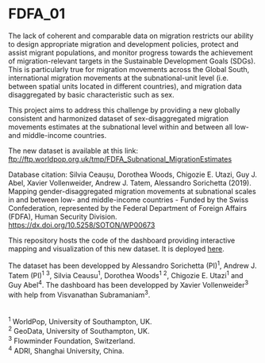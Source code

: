 FDFA\_01
========

The lack of coherent and comparable data on migration restricts our
ability to design appropriate migration and development policies,
protect and assist migrant populations, and monitor progress towards the
achievement of migration-relevant targets in the Sustainable Development
Goals (SDGs). This is particularly true for migration movements across
the Global South, international migration movements at the
subnational-unit level (i.e. between spatial units located in different
countries), and migration data disaggregated by basic characteristic
such as sex.

This project aims to address this challenge by providing a new globally
consistent and harmonized dataset of sex-disaggregated migration
movements estimates at the subnational level within and between all low-
and middle-income countries.

The new dataset is available at this link:
ftp://ftp.worldpop.org.uk/tmp/FDFA_Subnational_MigrationEstimates

Database citation:
Silvia Ceaușu, Dorothea Woods, Chigozie E. Utazi, Guy J. Abel, Xavier Vollenweider, Andrew J. Tatem, Alessandro Sorichetta (2019). Mapping gender-disaggregated migration movements at subnational scales in and between low- and middle-income countries - Funded by the Swiss Confederation, represented by the Federal Department of Foreign Affairs (FDFA), Human Security Division. https://dx.doi.org/10.5258/SOTON/WP00673

This repository hosts the code of the dashboard providing interactive
mapping and visualization of this new dataset. It is deployed
<a href="https://gravier.shinyapps.io/fdfa_01_dev_v4/" target="_blank">here</a>.

The dataset has been developped by Alessandro Sorichetta
(PI)<sup>1</sup>, Andrew J. Tatem (PI)<sup>1</sup> <sup>3</sup>, Silvia
Ceausu<sup>1</sup>, Dorothea Woods<sup>1</sup> <sup>2</sup>, Chigozie E.
Utazi<sup>1</sup> and Guy Abel<sup>4</sup>. The dashboard has been
developped by Xavier Vollenweider<sup>3</sup> with help from Visvanathan
Subramaniam<sup>3</sup>. <br> <br> <br> <sup>1</sup> WorldPop,
University of Southampton, UK.<br> <sup>2</sup> GeoData, University of
Southampton, UK. <br> <sup>3</sup> Flowminder Foundation, Switzerland.
<br> <sup>4</sup> ADRI, Shanghai University, China. <br>
